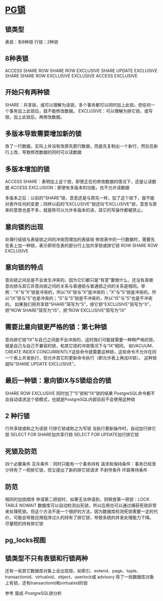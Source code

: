 # [PG锁](http://note.youdao.com/noteshare?id=20fc7138f7fba570dfb6a35d5214dae9&sub=C2B030FD939842E4A617D7D120187111)

## 锁类型
表锁：有8种锁
行锁：2种锁

## 8种表锁
ACCESS SHARE
ROW SHARE
ROW EXCLUSIVE
SHARE UPDATE EXCLUSIVE
SHARE
SHARE ROW EXCLUSIVE
EXCLUSIVE
ACCESS EXCLUSIVE

## 开始只有两种锁
SHARE：共享锁，或可以理解为读锁，多个事务都可以同时加上此锁。但任何一个事务加上此锁后，就不能修改数据。
EXCLUSIVE：可以理解为排它锁，或写锁。加上此锁后，再修改数据。

## 多版本导致需要增加新的锁
改了一行数据，实际上并没有改原先那行数据，而是先复制出一个新行，然后在新行上改，导致修改数据的同时可以读数据


## 多版本增加的锁
ACCESS SHARE：表明加上这个锁，即使正在的修改数据的情况下，还是让读数据
ACCESS EXCLUSION：即使有多版本的功能，也不允许读数据

多版本之后：以前的“SHARE”锁，意思还是与原先一样，加了这个锁下，就不能对表作任何的变更；同样以前的“EXCLUSIVE”锁还叫“EXCLUSIVE”锁，意思与原来的意思也差不多，就是除可以允许多版本的读，其它的写操作都被禁止。

## 意向锁的出现
处理行级锁与表级锁之间的冲突而增加的表级锁
修改表中的一行数据时，需要先在表上加一种锁，表示即将在表的部分行上加共享锁或排它锁
ROW SHARE
ROW EXCLUSIVE

## 意向锁的特点
意向锁之间总是不会发生冲突的，因为它们都只是“有意”要做什么，还没有真做
意向锁与其它非意向锁之间的关系与普通锁与普通锁之间的关系是相同。举例：“X”与“X”锁是冲突的，所以“IX”锁与“X”是冲突的；“X”与“S”锁是冲突的，所以“IX”锁与“S”也是冲突的；“S”与“S”锁是不冲突的，所以“IS”与“S”也是不冲突的。
如果我们把共享锁“SHARE”简写为“S”，排它锁“EXCLUSIVE”简写为“X”，把“ROW SHARE”简写为“IS”，把“ROW EXCLUSIVE”简写为“IX”

## 需要比意向锁更严格的锁：第七种锁
意向排它锁“IX”与自己之间是不会冲突的，这时我们可能就需要一种稍严格的锁，就是自己与自己不兼容的锁，和其它锁的冲突情况下与“IX”相同。 如VACUUM、CREATE INDEX CONCURRENTLY这些命令就需要这种锁，这些命令不允许在同一个表上并发执行，但允许其它的更新命令执行（即允许表上再加IX锁）。
这种锁就叫“SHARE UPDATE EXCLUSIVE”。


## 最后一种锁：意向锁IX与S锁组合的锁
SHARE ROW EXCLUSIVE
同时加了“S”锁和“IX”锁的结果
PostgreSQL命令都不会自动请求这个锁模式，也就是PostgreSQL内部目前不会使用这种锁


## 2 种行锁
行共享锁或称之为读锁
行排它锁或称之为写锁
当执行更新操作时，自动加行排它锁
SELECT FOR SHARE加共享行锁
SELECT FOR UPDATE加行排它锁

## 死锁及防范
四个必要条件
互斥条件：同时只能有一个事务持有
请求和保持条件：事务已经至少持有了一把排它锁，但又提出了新的排它锁请求
不剥夺条件
环路等待条件

## 防范
相同的加锁顺序
申请第二把锁时，如果无法申请到，则释放第一把锁：LOCK TABLE NOWAIT
数据库可以自动检测出死锁，所以应用也可以通过捕获死锁异常来处理死锁。但这个方法不是一个很好的方法，因为数据库检测死锁需要一定的代价，可能会导致应用程序过久的持有了排它锁，导致系统的并发处理能力下降。
尽量短的持有排它锁

## pg_locks视图

## 锁类型不只有表锁和行锁两种
还有一些其它数据库对象上会出现锁，如索引、extend、page、tuple、transactionid、virtualxid、object、userlock或 advisory
除了一些数据库对象上有锁，还有transactionid和virtualxid的锁

参考 唐成-PostgreSQL锁分析
